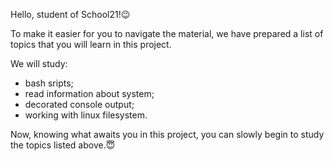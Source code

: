 Hello, student of School21!😉

To make it easier for you to navigate the material, we have prepared a list of topics that you will learn in this project.

We will study:

- bash sripts;
- read information about system;
- decorated console output;
- working with linux filesystem.

Now, knowing what awaits you in this project, you can slowly begin to study the topics listed above.😇